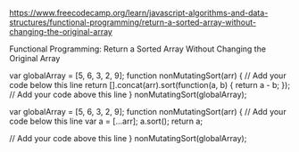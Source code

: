 https://www.freecodecamp.org/learn/javascript-algorithms-and-data-structures/functional-programming/return-a-sorted-array-without-changing-the-original-array

Functional Programming: Return a Sorted Array Without Changing the Original Array

var globalArray = [5, 6, 3, 2, 9];
function nonMutatingSort(arr) {
  // Add your code below this line
  return [].concat(arr).sort(function(a, b) {
    return a - b;
  });
  // Add your code above this line
}
nonMutatingSort(globalArray);


var globalArray = [5, 6, 3, 2, 9];
function nonMutatingSort(arr) {
  // Add your code below this line
    var a = [...arr];
    a.sort();
    return a;

  // Add your code above this line
}
nonMutatingSort(globalArray);
